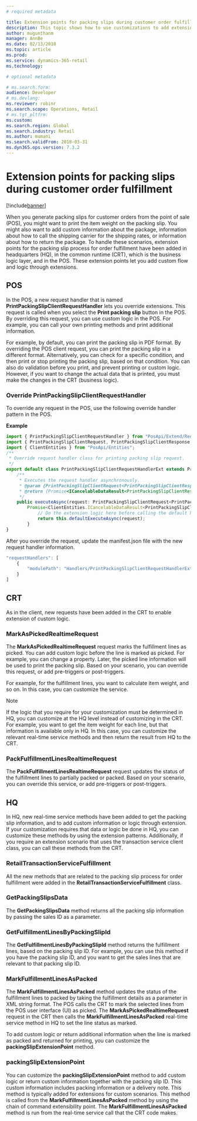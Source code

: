 ```yaml
---
# required metadata

title: Extension points for packing slips during customer order fulfillment
description: This topic shows how to use customizations to add extension points to packing slips during customer order fulfillment.
author: mugunthanm
manager: AnnBe
ms.date: 02/13/2018
ms.topic: article
ms.prod: 
ms.service: dynamics-365-retail
ms.technology: 

# optional metadata

# ms.search.form: 
audience: Developer
# ms.devlang: 
ms.reviewer: robinr
ms.search.scope: Operations, Retail
# ms.tgt_pltfrm: 
ms.custom: 
ms.search.region: Global
ms.search.industry: Retail
ms.author: mumani
ms.search.validFrom: 2018-03-31
ms.dyn365.ops.version: 7.3.2
---
```


# Extension points for packing slips during customer order fulfillment

[!include[banner](../includes/banner.md)]

When you generate packing slips for customer orders from the point of sale (POS), you might want to print the item weight on the packing slip. You might also want to add custom information about the package, information about how to call the shipping carrier for the shipping rates, or information about how to return the package. To handle these scenarios, extension points for the packing slip process for order fulfillment have been added in headquarters (HQ), in the common runtime (CRT), which is the business logic layer, and in the POS. These extension points let you add custom flow and logic through extensions.

## POS
In the POS, a new request handler that is named **PrintPackingSlipClientRequestHandler** lets you override extensions. This request is called when you select the **Print packing slip** button in the POS. By overriding this request, you can use custom logic in the POS. For example, you can call your own printing methods and print additional information.

For example, by default, you can print the packing slip in PDF format. By overriding the POS client request, you can print the packing slip in a different format. Alternatively, you can check for a specific condition, and then print or stop printing the packing slip, based on that condition. You can also do validation before you print, and prevent printing or custom logic. However, if you want to change the actual data that is printed, you must make the changes in the CRT (business logic).

### Override PrintPackingSlipClientRequestHandler
To override any request in the POS, use the following override handler pattern in the POS.

**Example**

```Typescript
import { PrintPackingSlipClientRequestHandler } from "PosApi/Extend/RequestHandlers/StoreFulfillmentRequestHandlers";
import { PrintPackingSlipClientRequest, PrintPackingSlipClientResponse } from "PosApi/Consume/SalesOrders";
import { ClientEntities } from "PosApi/Entities";
/**
 * Override request handler class for printing packing slip request.
 */
export default class PrintPackingSlipClientRequestHandlerExt extends PrintPackingSlipClientRequestHandler {
    /**
     * Executes the request handler asynchronously.
     * @param {PrintPackingSlipClientRequest<PrintPackingSlipClientResponse>} The request containing the response.
     * @return {Promise<ICancelableDataResult<PrintPackingSlipClientResponse>>} The cancelable promise containing the response.
     */
    public executeAsync(request: PrintPackingSlipClientRequest<PrintPackingSlipClientResponse>):
        Promise<ClientEntities.ICancelableDataResult<PrintPackingSlipClientResponse>> {
            // Do the extension logic here before calling the default handler.
            return this.defaultExecuteAsync(request);
        }
}
```

After you override the request, update the manifest.json file with the new request handler information.

```Typescript 
"requestHandlers": [
    {
        "modulePath": "Handlers/PrintPackingSlipClientRequestHandlerExt"
    }
]
```

## CRT
As in the client, new requests have been added in the CRT to enable extension of custom logic.

### MarkAsPickedRealtimeRequest
The **MarkAsPickedRealtimeRequest** request marks the fulfillment lines as picked. You can add custom logic before the line is marked as picked. For example, you can change a property. Later, the picked line information will be used to print the packing slip. Based on your scenario, you can override this request, or add pre-triggers or post-triggers. 

For example, for the fulfillment lines, you want to calculate item weight, and so on. In this case, you can customize the service. 

> [!NOTE]
> If the logic that you require for your customization must be determined in HQ, you can customize at the HQ level instead of customizing in the CRT. For example, you want to get the item weight for each line, but that information is available only in HQ. In this case, you can customize the relevant real-time service methods and then return the result from HQ to the CRT.

### PackFulfillmentLinesRealtimeRequest
The **PackFulfillmentLinesRealtimeRequest** request updates the status of the fulfillment lines to partially packed or packed. Based on your scenario, you can override this service, or add pre-triggers or post-triggers. 

## HQ
In HQ, new real-time service methods have been added to get the packing slip information, and to add custom information or logic through extension. If your customization requires that data or logic be done in HQ, you can customize these methods by using the extension patterns. Additionally, if you require an extension scenario that uses the transaction service client class, you can call these methods from the CRT.

### RetailTransactionServiceFulfillment
All the new methods that are related to the packing slip process for order fulfillment were added in the **RetailTransactionServiceFulfillment** class.

### GetPackingSlipsData
The **GetPackingSlipsData** method returns all the packing slip information by passing the sales ID as a parameter. 

### GetFulfillmentLinesByPackingSlipId
The **GetFulfillmentLinesByPackingSlipId** method returns the fulfillment lines, based on the packing slip ID. For example, you can use this method if you have the packing slip ID, and you want to get the sales lines that are relevant to that packing slip ID.

### MarkFulfillmentLinesAsPacked
The **MarkFulfillmentLinesAsPacked** method updates the status of the fulfillment lines to packed by taking the fulfillment details as a parameter in XML string format. The POS calls the CRT to mark the selected lines from the POS user interface (UI) as picked. The **MarkAsPickedRealtimeRequest** request in the CRT then calls the **MarkFulfillmentLinesAsPacked** real-time service method in HQ to set the line status as marked.

To add custom logic or return additional information when the line is marked as packed and returned for printing, you can customize the **packingSlipExtensionPoint** method.

### packingSlipExtensionPoint
You can customize the **packingSlipExtensionPoint** method to add custom logic or return custom information together with the packing slip ID. This custom information includes packing information or a delivery note. This method is typically added for extensions for custom scenarios. This method is called from the **MarkFulfillmentLinesAsPacked** method by using the chain of command extensibility point. The **MarkFulfillmentLinesAsPacked** method is run from the real-time service call that the CRT code makes.
